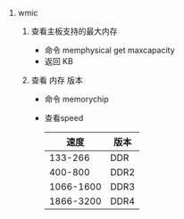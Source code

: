
1. wmic
    1. 查看主板支持的最大内存
        

        - 命令
            memphysical get maxcapacity
        - 返回 KB

    2. 查看 内存 版本
        
        - 命令
            memorychip
        - 查看speed
        
            |速度|版本|
            |---|---|
            |133-266|DDR|
            |400-800|DDR2|
            |1066-1600|DDR3|
            |1866-3200|DDR4|
        